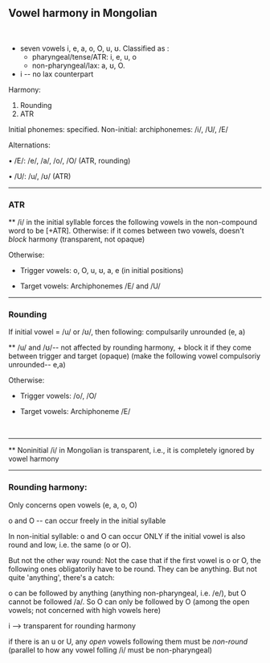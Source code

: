 ## Vowel harmony in Mongolian
&nbsp;

- seven vowels i, e, a, o, O, u, ʊ. Classified as :
    - pharyngeal/tense/ATR: i, e, u, o
    - non-pharyngeal/lax: a, ʊ, O.
- i -- no lax counterpart

Harmony:

1. Rounding
2. ATR

Initial phonemes: specified. Non-initial: archiphonemes: /i/, /U/, /E/

Alternations: 

• /E/: /e/, /a/, /o/, /O/ (ATR, rounding)

• /U/: /u/, /ʊ/ (ATR)

---
### ATR

\** /i/ in the initial syllable forces the
following vowels in the non-compound word to be
[+ATR]. Otherwise: if it comes between two vowels, doesn't *block* harmony (transparent, not opaque)

Otherwise:

- Trigger vowels: o, O, u, ʊ, a, e (in initial positions)

- Target vowels: Archiphonemes /E/ and /U/

---
### Rounding
If initial vowel = /u/ or /ʊ/, then following: compulsarily unrounded (e, a)

\** /u/ and /ʊ/-- not affected by rounding harmony, + block it if they come between trigger and target (opaque) (make the following vowel compulsoriy unrounded-- e,a)

Otherwise:

- Trigger vowels: /o/, /O/

- Target vowels: Archiphoneme /E/



&nbsp;  

---

\** Noninitial /i/ in Mongolian is transparent, i.e., it is completely ignored by vowel harmony 

---

### Rounding harmony:
Only concerns open vowels (e, a, o, O)

o and O -- can occur freely in the initial syllable

In non-initial syllable: o and O can occur ONLY if the initial vowel is also round and low, i.e. the same (o or O). 

But not the other way round: Not the case that if the first vowel is o or O, the following ones obligatorily have to be round. They can be anything. But not quite 'anything', there's a catch:

o can be followed by anything (anything non-pharyngeal, i.e. /e/), but O cannot be followed /a/. So O can only be followed by O (among the open vowels; not concerned with high vowels here)

i --> transparent for rounding harmony

if there is an u or U, any *open* vowels following them must be *non-round* (parallel to how any vowel folling /i/ must be non-pharyngeal)


